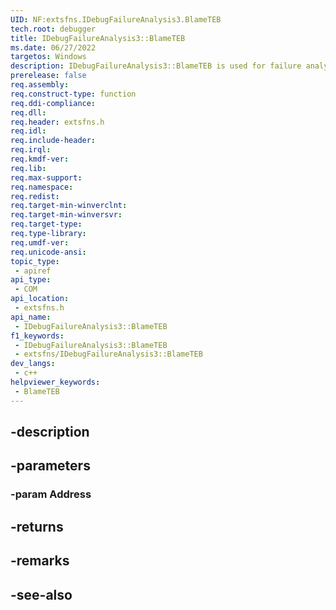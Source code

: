 ```yaml
---
UID: NF:extsfns.IDebugFailureAnalysis3.BlameTEB
tech.root: debugger
title: IDebugFailureAnalysis3::BlameTEB
ms.date: 06/27/2022
targetos: Windows
description: IDebugFailureAnalysis3::BlameTEB is used for failure analysis processing.
prerelease: false
req.assembly: 
req.construct-type: function
req.ddi-compliance: 
req.dll: 
req.header: extsfns.h
req.idl: 
req.include-header: 
req.irql: 
req.kmdf-ver: 
req.lib: 
req.max-support: 
req.namespace: 
req.redist: 
req.target-min-winverclnt: 
req.target-min-winversvr: 
req.target-type: 
req.type-library: 
req.umdf-ver: 
req.unicode-ansi: 
topic_type:
 - apiref
api_type:
 - COM
api_location:
 - extsfns.h
api_name:
 - IDebugFailureAnalysis3::BlameTEB
f1_keywords:
 - IDebugFailureAnalysis3::BlameTEB
 - extsfns/IDebugFailureAnalysis3::BlameTEB
dev_langs:
 - c++
helpviewer_keywords:
 - BlameTEB
---
```


## -description

## -parameters

### -param Address

## -returns

## -remarks

## -see-also


